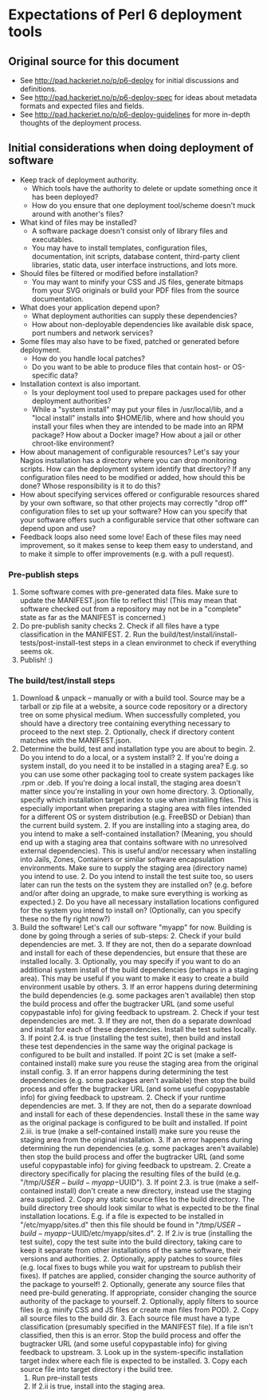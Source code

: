 # Expectations of Perl 6 deployment tools

## Original source for this document

- See http://pad.hackeriet.no/p/p6-deploy for initial discussions and definitions.
- See http://pad.hackeriet.no/p/p6-deploy-spec for ideas about metadata formats and expected files and fields.
- See http://pad.hackeriet.no/p/p6-deploy-guidelines for more in-depth thoughts of the deployment process.

## Initial considerations when doing deployment of software

* Keep track of deployment authority.
    - Which tools have the authority to delete or update something once it has been deployed?
    - How do you ensure that one deployment tool/scheme doesn't muck around with another's files?
* What kind of files may be installed?
    - A software package doesn't consist only of library files and executables.
    - You may have to install templates, configuration files, documentation, init scripts, database content, third-party client libraries, static data, user interface instructions, and lots more.
* Should files be filtered or modified before installation?
    - You may want to minify your CSS and JS files, generate bitmaps from your SVG originals or build your PDF files from the source documentation.
* What does your application depend upon?
    - What deployment authorities can supply these dependencies?
    - How about non-deployable dependencies like available disk space, port numbers and network services?
* Some files may also have to be fixed, patched or generated before deployment.
    - How do you handle local patches?
    - Do you want to be able to produce files that contain host- or OS-specific data?
* Installation context is also important.
    - Is your deployment tool used to prepare packages used for other deployment authorities?
    - While a "system install" may put your files in /usr/local/lib, and a "local install" installs into $HOME/lib, where and how should you install your files when they are intended to be made into an RPM package? How about a Docker image? How about a jail or other chroot-like environment?
* How about management of configurable resources? Let's say your Nagios installation has a directory where you can drop monitoring scripts. How can the deployment system identify that directory? If any configuration files need to be modified or added, how should this be done? Whose responsibility is it to do this?
* How about specifying services offered or configurable resources shared by your own software, so that other projects may correctly "drop off" configuration files to set up your software? How can you specify that your software offers such a configurable service that other software can depend upon and use?
* Feedback loops also need some love! Each of these files may need improvement, so it makes sense to keep them easy to understand, and to make it simple to offer improvements (e.g. with a pull request).

### Pre-publish steps

1. Some software comes with pre-generated data files. Make sure to update the MANIFEST.json file to reflect this! (This may mean that software checked out from a repository may not be in a "complete" state as far as the MANIFEST is concerned.)
1. Do pre-publish sanity checks
    2. Check if all files have a type classification in the MANIFEST.
    2. Run the build/test/install/install-tests/post-install-test steps in a clean environmet to check if everything seems ok.
1. Publish! :)

### The build/test/install steps

1. Download & unpack – manually or with a build tool. Source may be a tarball or zip file at a website, a source code repository or a directory tree on some physical medium. When successfully completed, you should have a directory tree containing everything necessary to proceed to the next step.
    2. Optionally, check if directory content matches with the MANIFEST.json.
1. Determine the build, test and installation type you are about to begin.
    2. Do you intend to do a local, or a system install?
    2. If you're doing a system install, do you need it to be installed in a staging area? E.g. so you can use some other packaging tool to create system packages like .rpm or .deb. If you're doing a local install, the staging area doesn't matter since you're installing in your own home directory.
        3. Optionally, specify which installation target index to use when installing files. This is especially important when preparing a staging area with files intended for a different OS or system distribution (e.g. FreeBSD or Debian) than the current build system.
    2. If you are installing into a staging area, do you intend to make a self-contained installation? (Meaning, you should end up with a staging area that contains software with no unresolved external dependencies). This is useful and/or necessary when installing into Jails, Zones, Containers or similar software encapsulation environments. Make sure to supply the staging area (directory name) you intend to use.
    2. Do you intend to install the test suite too, so users later can run the tests on the system they are installed on? (e.g. before and/or after doing an upgrade, to make sure everything is working as expected.)
    2. Do you have all necessary installation locations configured for the system you intend to install on? (Optionally, can you specify these no the fly right now?)
1. Build the software! Let's call our software "myapp" for now. Building is done by going through a series of sub-steps:
    2. Check if your build dependencies are met.
        3. If they are not, then do a separate download and install for each of these dependencies, but ensure that these are installed locally.
        3. Optionally, you may specify if you want to do an additional system install of the build dependencies (perhaps in a staging area). This may be useful if you want to make it easy to create a build environment usable by others.
        3. If an error happens during determining the build dependencies (e.g. some packages aren't available) then stop the build process and offer the bugtracker URL (and some useful copypastable info) for giving feedback to upstream.
    2. Check if your test dependencies are met.
        3. If they are not, then do a separate download and install for each of these dependencies. Install the test suites locally.
        3. If point 2.4. is true (installing the test suite), then build and install these test dependencies in the same way the original package is configured to be built and installed. If point 2C is set (make a self-contained install) make sure you reuse the staging area from the original install config.
        3. If an error happens during determining the test dependencies (e.g. some packages aren't available) then stop the build process and offer the bugtracker URL (and some useful copypastable info) for giving feedback to upstream.
    2. Check if your runtime dependencies are met.
        3. If they are not, then do a separate download and install for each of these dependencies. Install these in the same way as the original package is configured to be built and installed. If point 2.iii. is true (make a self-contained install) make sure you reuse the staging area from the original installation.
        3. If an error happens during determining the run dependencies (e.g. some packages aren't available) then stop the build process and offer the bugtracker URL (and some useful copypastable info) for giving feedback to upstream.
    2. Create a directory specifically for placing the resulting files of the build (e.g. "/tmp/$USER-build-myapp-$UUID").
        3. If point 2.3. is true (make a self-contained install) don't create a new directory, instead use the staging area supplied.
    2. Copy any static source files to the build directory. The build directory tree should look similar to what is expected to be the final installation locations. E.g. if a file is expected to be installed in "/etc/myapp/sites.d" then this file should be found in "/tmp/$USER-build-myapp-$UUID/etc/myapp/sites.d".
    2. If 2.iv is true (installing the test suite), copy the test suite into the build directory, taking care to keep it separate from other installations of the same software, their versions and authorities.
    2. Optionally, apply patches to source files (e.g. local fixes to bugs while you wait for upstream to publish their fixes). If patches are applied, consider changing the source authority of the package to yourself!
    2. Optionally, generate any source files that need pre-build generating. If appropriate, consider changing the source authority of the package to yourself.
    2. Optionally, apply filters to source files (e.g. minify CSS and JS files or create man files from POD).
    2. Copy all source files to the build dir.
        3. Each source file must have a type classification (presumably specified in the MANIFEST file). If a file isn't classified, then this is an error. Stop the build process and offer the bugtracker URL (and some useful copypastable info) for giving feedback to upstream.
        3. Look up in the system-specific installation target index where each file is expected to be installed.
        3. Copy each source file into target directory i the build tree.
    1. Run pre-install tests
    1. If 2.ii is true, install into the staging area.


